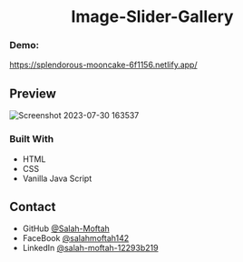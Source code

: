 
<h1 align="center">Image-Slider-Gallery</h1>

<div><h3>Demo: </h3><a href="https://splendorous-mooncake-6f1156.netlify.app/" target="_blank">https://splendorous-mooncake-6f1156.netlify.app/</a></div>

## Preview
![Screenshot 2023-07-30 163537](https://github.com/Salah-Moftah/Image-Slider-Gallery/assets/132005420/fe28f5fe-5a86-450f-aaf8-f72bf2e3fe5b)


### Built With

- HTML
- CSS
- Vanilla Java Script

## Contact

- GitHub [@Salah-Moftah](https://github.com/Salah-Moftah)
- FaceBook [@salahmoftah142](https://www.facebook.com/salahmoftah142)
- LinkedIn [@salah-moftah-12293b219](https://www.linkedin.com/in/salah-moftah-12293b219)

